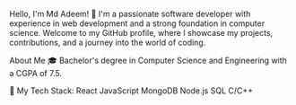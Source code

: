 Hello, I'm Md Adeem! 👋
I'm a passionate software developer with experience in web development and a strong foundation in computer science. Welcome to my GitHub profile, where I showcase my projects, contributions, and a journey into the world of coding.

About Me
🎓 Bachelor's degree in Computer Science and Engineering with a CGPA of 7.5.

🌟 My Tech Stack:
React
JavaScript
MongoDB
Node.js
SQL
C/C++

